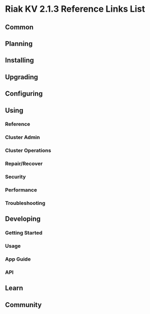 
# Riak KV 2.1.3 Reference Links List


## Common

[downloads]: /riak/kv/2.0.6/downloads/
[install index]: /riak/kv/2.0.6/setup/installing
[upgrade index]: /riak/kv/2.0.6/upgrading
[plan index]: /riak/kv/2.0.6/planning
[config index]: /riak/2.1.3/using/configuring/
[config reference]: /riak/kv/2.0.6/configuring/reference/
[manage index]: /riak/kv/2.0.6/using/managing
[performance index]: /riak/kv/2.0.6/using/performance
[glossary vnode]: /riak/kv/2.0.6/learn/glossary/#Vnode
[contact basho]: http://basho.com/contact/


## Planning

[plan index]: /riak/kv/2.0.6/setup/planning
[plan start]: /riak/kv/2.0.6/setup/planning/start
[plan backend]: /riak/kv/2.0.6/setup/planning/backend
[plan backend bitcask]: /riak/kv/2.0.6/setup/planning/backend/bitcask
[plan backend leveldb]: /riak/kv/2.0.6/setup/planning/backend/leveldb
[plan backend memory]: /riak/kv/2.0.6/setup/planning/backend/memory
[plan backend multi]: /riak/kv/2.0.6/setup/planning/backend/multi
[plan cluster capacity]: /riak/kv/2.0.6/setup/planning/cluster-capacity
[plan bitcask capacity]: /riak/kv/2.0.6/setup/planning/bitcask-capacity-calc
[plan best practices]: /riak/kv/2.0.6/setup/planning/best-practices
[plan future]: /riak/kv/2.0.6/setup/planning/future


## Installing

[install index]: /riak/kv/2.0.6/setup/installing
[install aws]: /riak/kv/2.0.6/setup/installing/amazon-web-services
[install debian & ubuntu]: /riak/kv/2.0.6/setup/installing/debian-ubuntu
[install freebsd]: /riak/kv/2.0.6/setup/installing/freebsd
[install mac osx]: /riak/kv/2.0.6/setup/installing/mac-osx
[install rhel & centos]: /riak/kv/2.0.6/setup/installing/rhel-centos
[install smartos]: /riak/kv/2.0.6/setup/installing/smartos
[install solaris]: /riak/kv/2.0.6/setup/installing/solaris
[install suse]: /riak/kv/2.0.6/setup/installing/suse
[install windows azure]: /riak/kv/2.0.6/setup/installing/windows-azure

[install source index]: /riak/kv/2.0.6/setup/installing/source
[install source erlang]: /riak/kv/2.0.6/setup/installing/source/erlang
[install source jvm]: /riak/kv/2.0.6/setup/installing/source/jvm

[install verify]: /riak/kv/2.0.6/setup/installing/verify


## Upgrading

[upgrade index]: /riak/kv/2.0.6/setup/upgrading
[upgrade checklist]: /riak/kv/2.0.6/setup/upgrading/checklist
[upgrade version]: /riak/kv/2.0.6/setup/upgrading/version
[upgrade cluster]: /riak/kv/2.0.6/setup/upgrading/cluster
[upgrade mdc]: /riak/kv/2.0.6/setup/upgrading/multi-datacenter
[upgrade downgrade]: /riak/kv/2.0.6/setup/upgrading/downgrade


## Configuring

[config index]: /riak/kv/2.0.6/configuring
[config basic]: /riak/kv/2.0.6/configuring/basic
[config backend]: /riak/kv/2.0.6/configuring/backend
[config manage]: /riak/kv/2.0.6/configuring/managing
[config reference]: /riak/kv/2.0.6/configuring/reference/
[config strong consistency]: /riak/kv/2.0.6/configuring/strong-consistency
[config load balance]: /riak/kv/2.0.6/configuring/load-balancing-proxy
[config mapreduce]: /riak/kv/2.0.6/configuring/map-reduce
[config search]: /riak/kv/2.0.6/configuring/search/

[config v3 mdc]: /riak/kv/2.0.6/configuring/v3-multi-datacenter
[config v3 nat]: /riak/kv/2.0.6/configuring/v3-multi-datacenter/nat
[config v3 quickstart]: /riak/kv/2.0.6/configuring/v3-multi-datacenter/quick-start
[config v3 ssl]: /riak/kv/2.0.6/configuring/v3-multi-datacenter/ssl

[config v2 mdc]: /riak/kv/2.0.6/configuring/v2-multi-datacenter
[config v2 nat]: /riak/kv/2.0.6/configuring/v2-multi-datacenter/nat
[config v2 quickstart]: /riak/kv/2.0.6/configuring/v2-multi-datacenter/quick-start
[config v2 ssl]: /riak/kv/2.0.6/configuring/v2-multi-datacenter/ssl



## Using

[use index]: /riak/kv/2.0.6/using/
[use admin commands]: /riak/kv/2.0.6/using/cluster-admin-commands
[use running cluster]: /riak/kv/2.0.6/using/running-a-cluster

### Reference

[use ref custom code]: /riak/kv/2.0.6/using/reference/custom-code
[use ref handoff]: /riak/kv/2.0.6/using/reference/handoff
[use ref monitoring]: /riak/kv/2.0.6/using/reference/monitoring
[use ref search]: /riak/kv/2.0.6/using/reference/search
[use ref 2i]: /riak/kv/2.0.6/using/reference/secondary-indexes
[use ref snmp]: /riak/kv/2.0.6/using/reference/snmp
[use ref strong consistency]: /riak/2.1.3/using/reference/strong-consistency
[use ref jmx]: /riak/kv/2.0.6/using/reference/jmx
[use ref obj del]: /riak/kv/2.0.6/using/reference/object-deletion/
[use ref v3 mdc]: /riak/kv/2.0.6/using/reference/v3-multi-datacenter
[use ref v2 mdc]: /riak/kv/2.0.6/using/reference/v2-multi-datacenter

### Cluster Admin

[use admin index]: /riak/kv/2.0.6/using/admin/
[use admin commands]: /riak/kv/2.0.6/using/admin/commands/
[use admin riak cli]: /riak/kv/2.0.6/using/admin/riak-cli/
[use admin riak-admin]: /riak/kv/2.0.6/using/admin/riak-admin/
[use admin riak control]: /riak/kv/2.0.6/using/admin/riak-control/

### Cluster Operations

[cluster ops add remove node]: /riak/kv/2.0.6/using/cluster-operations/adding-removing-nodes
[cluster ops inspect node]: /riak/kv/2.0.6/using/cluster-operations/inspecting-node
[cluster ops change info]: /riak/kv/2.0.6/using/cluster-operations/changing-cluster-info
[cluster ops load balance]: /riak/kv/2.0.6/using/cluster-operations/load-balancing
[cluster ops bucket types]: /riak/kv/2.0.6/using/cluster-operations/bucket-types
[cluster ops handoff]: /riak/kv/2.0.6/using/cluster-operations/handoff
[cluster ops log]: /riak/kv/2.0.6/using/cluster-operations/logging
[cluster ops obj del]: /riak/kv/2.0.6/using/cluster-operations/object-deletion
[cluster ops backup]: /riak/kv/2.0.6/using/cluster-operations/backing-up
[cluster ops mdc]: /riak/kv/2.0.6/using/cluster-operations/multi-datacenter
[cluster ops strong consistency]: /riak/kv/2.0.6/using/cluster-operations/strong-consistency
[cluster ops 2i]: /riak/kv/2.0.6/using/cluster-operations/secondary-indexes
[cluster ops v3 mdc]: /riak/kv/2.0.6/using/cluster-operations/v3-multi-datacenter
[cluster ops v2 mdc]: /riak/kv/2.0.6/using/cluster-operations/v2-multi-datacenter

### Repair/Recover

[repair recover index]: /riak/kv/2.0.6/repair-recovery
[repair recover index]: /riak/kv/2.0.6/repair-recovery/failure-recovery/

### Security

[security index]: /riak/kv/2.0.6/using/security/
[security basics]: /riak/kv/2.0.6/using/security/basics
[security managing]: /riak/kv/2.0.6/using/security/managing-sources/

### Performance

[perf index]: /riak/kv/2.0.6/using/performance/
[perf benchmark]: /riak/kv/2.0.6/using/performance/benchmarking
[perf open files]: /riak/kv/2.0.6/using/performance/open-files-limit/
[perf erlang]: /riak/kv/2.0.6/using/performance/erlang
[perf aws]: /riak/kv/2.0.6/using/performance/amazon-web-services
[perf latency checklist]: /riak/kv/2.0.6/using/performance/latency-reduction-checklist

### Troubleshooting

[troubleshoot http]: /riak/kv/2.0.6/using/troubleshooting/http-204


## Developing

[dev index]: /riak/kv/2.0.6/developing
[dev client libraries]: /riak/kv/2.0.6/developing/client-libraries
[dev data model]: /riak/kv/2.0.6/developing/data-modeling
[dev data types]: /riak/kv/2.0.6/developing/data-types
[dev kv model]: /riak/kv/2.0.6/developing/key-value-modeling

### Getting Started

[getting started]: /riak/kv/2.0.6/developing/getting-started
[getting started java]: /riak/kv/2.0.6/developing/getting-started/java
[getting started ruby]: /riak/kv/2.0.6/developing/getting-started/ruby
[getting started python]: /riak/kv/2.0.6/developing/getting-started/python
[getting started php]: /riak/kv/2.0.6/developing/getting-started/php
[getting started csharp]: /riak/kv/2.0.6/developing/getting-started/csharp
[getting started nodejs]: /riak/kv/2.0.6/developing/getting-started/nodejs
[getting started erlang]: /riak/kv/2.0.6/developing/getting-started/erlang
[getting started golang]: /riak/kv/2.0.6/developing/getting-started/golang

[obj model java]: /riak/kv/2.0.6/developing/getting-started/java/object-modeling
[obj model ruby]: /riak/kv/2.0.6/developing/getting-started/ruby/object-modeling
[obj model python]: /riak/kv/2.0.6/developing/getting-started/python/object-modeling
[obj model csharp]: /riak/kv/2.0.6/developing/getting-started/csharp/object-modeling
[obj model nodejs]: /riak/kv/2.0.6/developing/getting-started/nodejs/object-modeling
[obj model erlang]: /riak/kv/2.0.6/developing/getting-started/erlang/object-modeling
[obj model golang]: /riak/kv/2.0.6/developing/getting-started/golang/object-modeling

### Usage

[usage index]: /riak/kv/2.0.6/developing/usage
[usage bucket types]: /riak/kv/2.0.6/developing/usage/bucket-types
[usage commit hooks]: /riak/kv/2.0.6/developing/usage/commit-hooks
[usage conflict resolution]: /riak/kv/2.0.6/developing/usage/conflict-resolution
[usage content types]: /riak/kv/2.0.6/developing/usage/content-types
[usage create objects]: /riak/kv/2.0.6/developing/usage/create-objects
[usage custom extractors]: /riak/kv/2.0.6/developing/usage/custom-extractors
[usage delete objects]: /riak/kv/2.0.6/developing/usage/deleting-objects
[usage mapreduce]: /riak/kv/2.0.6/developing/usage/mapreduce
[usage search]: /riak/kv/2.0.6/developing/usage/search
[usage search schema]: /riak/kv/2.0.6/developing/usage/search-schemas
[usage search data types]: /riak/kv/2.0.6/developing/usage/searching-data-types
[usage 2i]: /riak/kv/2.0.6/developing/usage/secondary-indexes
[usage update objects]: /riak/kv/2.0.6/developing/usage/updating-objects

### App Guide

[apps mapreduce]: /riak/kv/2.0.6/developing/app-guide/advanced-mapreduce
[apps replication properties]: /riak/kv/2.0.6/developing/app-guide/replication-properties
[apps strong consistency]: /riak/kv/2.0.6/developing/app-guide/strong-consistency

### API

[dev api backend]: /riak/kv/2.0.6/developing/api/backend
[dev api http]: /riak/kv/2.0.6/developing/api/http
[dev api http status]: /riak/kv/2.0.6/developing/api/http/status
[dev api pbc]: /riak/kv/2.0.6/developing/api/protocol-buffers/


## Learn

[learn new nosql]: /riak/kv/learn/new-to-nosql
[learn use cases]: /riak/kv/learn/use-cases
[learn why riak]: /riak/kv/learn/why-riak-kv

[glossary]: /riak/kv/2.0.6/learn/glossary/
[glossary aae]: /riak/kv/2.0.6/learn/glossary/#Active-Anti-Entropy-AAE-
[glossary read rep]: /riak/kv/2.0.6/learn/glossary/#read-repair
[glossary vnode]: /riak/kv/2.0.6/learn/glossary/#Vnode

[concept aae]: /riak/kv/2.0.6/learn/concepts/active-anti-entropy/
[concept buckets]: /riak/kv/2.0.6/learn/concepts/buckets
[concept cap neg]: /riak/kv/2.0.6/learn/concepts/capability-negotiation
[concept causal context]: /riak/kv/2.0.6/learn/concepts/causal-context
[concept clusters]: /riak/kv/2.0.6/learn/concepts/clusters/
[concept crdts]: /riak/kv/2.0.6/learn/concepts/crdts
[concept eventual consistency]: /riak/kv/2.0.6/learn/concepts/eventual-consistency
[concept keys objects]: /riak/kv/2.0.6/learn/concepts/keys-and-objects
[concept replication]: /riak/kv/2.0.6/learn/concepts/replication
[concept strong consistency]: /riak/kv/2.0.6/learn/concepts/strong-consistency
[concept vnodes]: /riak/kv/2.0.6/learn/concepts/vnodes



## Community

[community]: /community
[community projects]: /community/projects
[reporting bugs]: /community/reporting-bugs
[taishi]: /community/taishi

